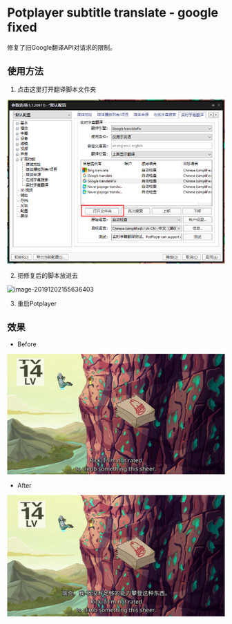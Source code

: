 # Potplayer subtitle translate - google fixed

修复了旧Google翻译API对请求的限制。

## 使用方法

1. 点击这里打开翻译脚本文件夹

![image-20191202155444538](assets/image-20191202155444538.png)

2. 把修复后的脚本放进去

![image-20191202155636403](../../Notebook/Pics/ReadMe.assets/image-20191202155636403.png)

3. 重启Potplayer

## 效果

- Before

![image-20191202155931838](assets/image-20191202155931838.png)

- After

![image-20191202160034979](assets/image-20191202160034979.png)